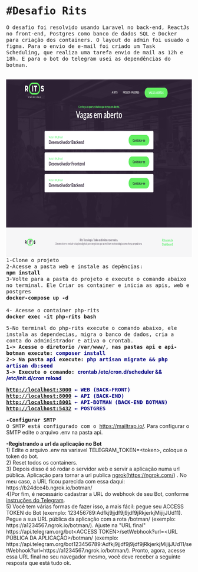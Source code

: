 <h1><samp>#Desafio Rits</samp></h1>

<p><samp>O desafio foi resolvido usando Laravel no back-end,&nbsp;ReactJs no front-end,&nbsp;Postgres como banco de dados SQL e Docker para cria&ccedil;&atilde;o dos containers. O&nbsp;layout do admin foi usuado o figma. Para o envio de e-mail foi criado um&nbsp;Task Scheduling, que realiza uma tarefa envio de mail as 12h e 18h. E para o bot do telegram usei as depend&ecirc;ncias do botman.</samp></p>

<p><br />
<samp><img alt="" height="481" src="https://github.com/wilgnerpm/rits-carreiras/blob/master/Imagens%20demo/Home.png?raw=true" style="float:left" width="792" /></samp></p>

<p><samp>1-Clone o projeto</samp><br />
<samp>2-Acesse a pasta web e instale as dep&ecirc;ncias:<br />
<strong>npm install&nbsp;</strong><br />
3-Volte para a pasta do projeto e execute o comando abaixo no terminal. Ele Criar os container e inicia as apis, web e postgres<br />
<strong>docker-compose up -d</strong><br />
<br />
4- Acesse o container&nbsp;php-rits<br />
<strong>docker exec -it php-rits bash</strong></samp></p>

<p><samp>5-No terminal do&nbsp;php-rits execute o comando abaixo, ele instala as dependecias, migra o banco de dados, cria a conta do administrador e ativa o crontab.<br />
<strong>1-&gt; Acesse o diretorio /var/www/, nas pastas api e api-botman execute: <span style="color:#000080">composer install&nbsp;</span><br />
2-&gt;&nbsp;Na pasta <span style="color:#000080">api</span> execute: <span style="color:#000080">php artisan migrate &amp;&amp; php artisan db:seed&nbsp;</span><br />
3-&gt; Execute o comando:&nbsp;</strong></samp><span style="color:#000080"><strong>crontab /etc/cron.d/scheduler &amp;&amp; /etc/init.d/cron reload</strong></span></p>

<p><samp><strong><span style="color:#000080"><a href="http://localhost:3000/">http://localhost:3000</a> &larr; WEB (BACK-FRONT)</span><br />
<span style="color:#000080"><a href="http://localhost:8000">http://localhost:8000</a> &larr; API (BACK-END)</span><br />
<span style="color:#000080"><a href="http://localhost:8001">http://localhost:8001</a> &larr; API-BOTMAN (BACK-END BOTMAN)</span><br />
<span style="color:#000080"><a href="http://localhost:5432">http://localhost:5432</a> &larr; POSTGRES</span></strong></samp></p>

<p><samp><strong>-Configurar SMTP</strong><br />
O SMTP est&aacute;&nbsp;configurado com o&nbsp;</samp><a href="https://mailtrap.io/">https://mailtrap.io/</a>. Para configurar o SMTP edite o arquivo .env na pasta api.</p>

<p><strong>-Registrando a url da aplica&ccedil;&atilde;o no Bot&nbsp;</strong><br />
1) Edite o arquivo .env na variavel&nbsp;TELEGRAM_TOKEN=&lt;token&gt;, coloque o token do bot.<br />
2) Reset todos os containers.&nbsp;<br />
3) Depois disso &eacute; s&oacute; rodar o servidor web e servir a aplica&ccedil;&atilde;o numa url p&uacute;blica. Aplica&ccedil;&atilde;o para tornar a url publica&nbsp;<a href="https://ngrok.com/">ngrok(https://ngrok.com/</a>)&nbsp;. No meu caso, a URL ficou parecida com essa daqui: https://b24dce4b.ngrok.io/botman/<br />
4)Por fim, &eacute; necess&aacute;rio cadastrar a URL do webhook de seu Bot, conforme<a href="https://core.telegram.org/bots/api#setwebhook"> instru&ccedil;&otilde;es do Telegram</a>.<br />
5)&nbsp;Voc&ecirc; tem v&aacute;rias formas de fazer isso, a mais f&aacute;cil:&nbsp;pegue seu ACCESS TOKEN do Bot (exemplo: 123456789:Adfkj9jjdf9j9jdf9jRkjerkjMijijJUd11). Pegue a sua URL p&uacute;blica da aplica&ccedil;&atilde;o com a rota /botman/ (exemplo: https://a1234567.ngrok.io/botman/). Ajuste na &quot;URL final&quot; https://api.telegram.org/bot&lt;ACCESS TOKEN&gt;/setWebhook?url=&lt;URL P&Uacute;BLICA DA APLICA&Ccedil;&Atilde;O&gt;/botman/ (exemplo: https://api.telegram.org/bot123456789:Adfkj9jjdf9j9jdf9jRkjerkjMijijJUd11/setWebhook?url=https://a1234567.ngrok.io/botman/).&nbsp;Pronto, agora, acesse essa URL final no seu navegador mesmo, voc&ecirc; deve receber a seguinte resposta que est&aacute; tudo ok.<br />
&nbsp;</p>

<p>&nbsp;</p>
